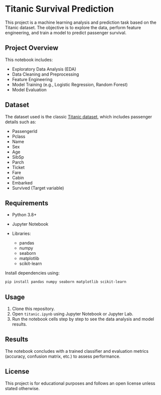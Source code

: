# Titanic Survival Prediction

This project is a machine learning analysis and prediction task based on the Titanic dataset. The objective is to explore the data, perform feature engineering, and train a model to predict passenger survival.

## Project Overview

This notebook includes:

* Exploratory Data Analysis (EDA)
* Data Cleaning and Preprocessing
* Feature Engineering
* Model Training (e.g., Logistic Regression, Random Forest)
* Model Evaluation

## Dataset

The dataset used is the classic [Titanic dataset](https://www.kaggle.com/competitions/titanic/data), which includes passenger details such as:

* PassengerId
* Pclass
* Name
* Sex
* Age
* SibSp
* Parch
* Ticket
* Fare
* Cabin
* Embarked
* Survived (Target variable)

## Requirements

* Python 3.8+
* Jupyter Notebook
* Libraries:

  * pandas
  * numpy
  * seaborn
  * matplotlib
  * scikit-learn

Install dependencies using:

```bash
pip install pandas numpy seaborn matplotlib scikit-learn
```

## Usage

1. Clone this repository.
2. Open `titanic.ipynb` using Jupyter Notebook or Jupyter Lab.
3. Run the notebook cells step by step to see the data analysis and model results.

## Results

The notebook concludes with a trained classifier and evaluation metrics (accuracy, confusion matrix, etc.) to assess performance.

## License

This project is for educational purposes and follows an open license unless stated otherwise.


